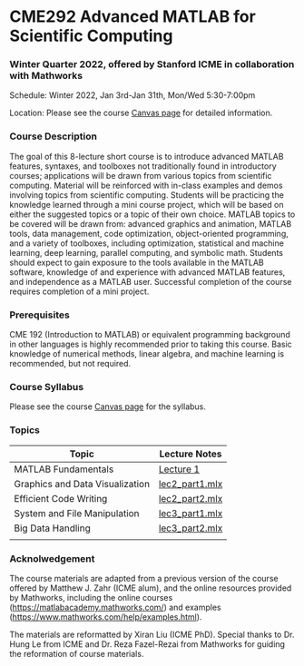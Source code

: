 # CME292 Advanced MATLAB for Scientific Computing
### Winter Quarter 2022, offered by Stanford ICME in collaboration with Mathworks
Schedule: Winter 2022, Jan 3rd-Jan 31th, Mon/Wed 5:30-7:00pm 

Location: Please see the course [Canvas page](https://canvas.stanford.edu/courses/150589) for detailed information.


### Course Description

The goal of this 8-lecture short course is to introduce advanced MATLAB features, syntaxes, and toolboxes not traditionally found in introductory courses; applications will be drawn from various topics from scientific computing. Material will be reinforced with in-class examples and demos involving topics from scientific computing. Students will be practicing the knowledge learned through a mini course project, which will be based on either the suggested topics or a topic of their own choice. MATLAB topics to be covered will be drawn from: advanced graphics and animation, MATLAB tools, data management, code optimization, object-oriented programming, and a variety of toolboxes, including optimization, statistical and machine learning, deep learning, parallel computing, and symbolic math. Students should expect to gain exposure to the tools available in the MATLAB software, knowledge of and experience with advanced MATLAB features, and independence as a MATLAB user. Successful completion of the course requires completion of a mini project.

### Prerequisites

CME 192 (Introduction to MATLAB) or equivalent programming background in other languages is highly recommended prior to taking this course. 
Basic knowledge of numerical methods, linear algebra, and machine learning is recommended, but not required.

### Course Syllabus
Please see the course [Canvas page](https://canvas.stanford.edu/courses/150589) for the syllabus.

### Topics
| Topic | Lecture Notes |
| --- | --- |
| MATLAB Fundamentals | [Lecture 1](https://htmlpreview.github.io/?https://github.com/xr-cc/CME292_WI22/blob/7a330373374cd5a3a9228ef20a61cfcc6adb408a/CME292_lecture_notes/lec1/lec1.html) |
| Graphics and Data Visualization | [lec2_part1.mlx](CME292_lecture_notes/lec2/lec2_part1.mlx) |
| Efficient Code Writing | [lec2_part2.mlx](CME292_lecture_notes/lec2/lec2_part2.mlx) |
| System and File Manipulation | [lec3_part1.mlx](CME292_lecture_notes/lec3/lec3_part1.mlx) |
| Big Data Handling | [lec3_part2.mlx](CME292_lecture_notes/lec3/lec3_part2.mlx) |
|  |  |

### Acknolwedgement

The course materials are adapted from a previous version of the course offered by Matthew J. Zahr (ICME alum), and the online resources provided by Mathworks, including the online courses (https://matlabacademy.mathworks.com/) and examples (https://www.mathworks.com/help/examples.html). 

The materials are reformatted by Xiran Liu (ICME PhD). Special thanks to Dr. Hung Le from ICME and Dr. Reza Fazel-Rezai from Mathworks for guiding the reformation of course materials. 
